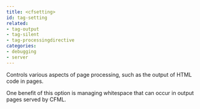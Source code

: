 ```yaml
---
title: <cfsetting>
id: tag-setting
related:
- tag-output
- tag-silent
- tag-processingdirective
categories:
- debugging
- server
---
```


Controls various aspects of page processing, such as the output of HTML code in pages.

One benefit of this option is managing whitespace that can occur in output pages served by CFML.
